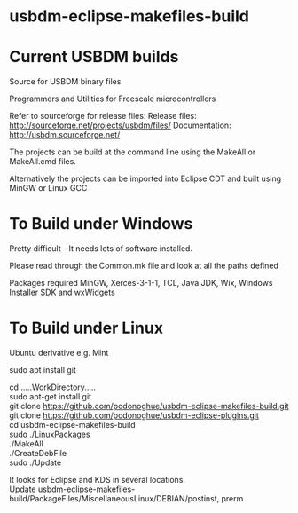 # usbdm-eclipse-makefiles-build
Current USBDM builds
=================================================

Source for USBDM binary files

Programmers and Utilities for Freescale microcontrollers

Refer to sourceforge for release files:
Release files: http://sourceforge.net/projects/usbdm/files/
Documentation: http://usbdm.sourceforge.net/

The projects can be build at the command line using the MakeAll or MakeAll.cmd files.

Alternatively the projects can be imported into Eclipse CDT and built using MinGW or Linux GCC

To Build under Windows
=====================
Pretty difficult - It needs lots of software installed.

Please read through the Common.mk file and look at all the paths defined

Packages required MinGW, Xerces-3-1-1, TCL, Java JDK, Wix, Windows Installer SDK and wxWidgets

To Build under Linux
=====================
Ubuntu derivative e.g. Mint

sudo apt install git

cd .....WorkDirectory.....  
sudo apt-get install git  
git clone https://github.com/podonoghue/usbdm-eclipse-makefiles-build.git  
git clone https://github.com/podonoghue/usbdm-eclipse-plugins.git  
cd usbdm-eclipse-makefiles-build  
sudo ./LinuxPackages  
./MakeAll  
./CreateDebFile  
sudo ./Update  

It looks for Eclipse and KDS in several locations.  
Update usbdm-eclipse-makefiles-build/PackageFiles/MiscellaneousLinux/DEBIAN/postinst, prerm